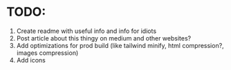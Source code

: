 # TODO:
1. Create readme with useful info and info for idiots
2. Post article about this thingy on medium and other websites?
3. Add optimizations for prod build (like tailwind minify, html compression?, images compression)
4. Add icons